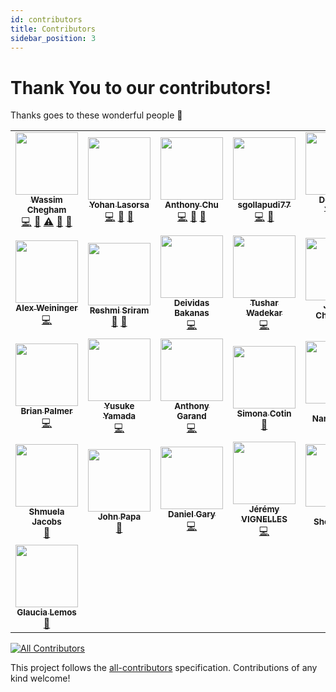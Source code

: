 ```yaml
---
id: contributors
title: Contributors
sidebar_position: 3
---
```


# Thank You to our contributors!

Thanks goes to these wonderful people 🎉

<!-- ALL-CONTRIBUTORS-LIST:START - Do not remove or modify this section -->
<!-- prettier-ignore-start -->
<!-- markdownlint-disable -->
<table>
  <tr>
    <td align="center"><a href="https://wassim.dev/"><img src="https://avatars.githubusercontent.com/u/1699357?v=4?s=100" width="100px;" alt=""/><br /><sub><b>Wassim Chegham</b></sub></a><br /><a href="https://github.com/Azure/static-web-apps-cli/commits?author=manekinekko" title="Code">💻</a> <a href="#maintenance-manekinekko" title="Maintenance">🚧</a> <a href="https://github.com/Azure/static-web-apps-cli/commits?author=manekinekko" title="Tests">⚠️</a> <a href="https://github.com/Azure/static-web-apps-cli/pulls?q=is%3Apr+reviewed-by%3Amanekinekko" title="Reviewed Pull Requests">👀</a> <a href="#tool-manekinekko" title="Tools">🔧</a></td>
    <td align="center"><a href="https://github.com/sinedied"><img src="https://avatars.githubusercontent.com/u/593151?v=4?s=100" width="100px;" alt=""/><br /><sub><b>Yohan Lasorsa</b></sub></a><br /><a href="https://github.com/Azure/static-web-apps-cli/commits?author=sinedied" title="Code">💻</a> <a href="https://github.com/Azure/static-web-apps-cli/commits?author=sinedied" title="Documentation">📖</a> <a href="https://github.com/Azure/static-web-apps-cli/pulls?q=is%3Apr+reviewed-by%3Asinedied" title="Reviewed Pull Requests">👀</a></td>
    <td align="center"><a href="https://anthonychu.ca/"><img src="https://avatars.githubusercontent.com/u/3982077?v=4?s=100" width="100px;" alt=""/><br /><sub><b>Anthony Chu</b></sub></a><br /><a href="https://github.com/Azure/static-web-apps-cli/commits?author=anthonychu" title="Code">💻</a> <a href="#projectManagement-anthonychu" title="Project Management">📆</a> <a href="https://github.com/Azure/static-web-apps-cli/commits?author=anthonychu" title="Documentation">📖</a></td>
    <td align="center"><a href="https://github.com/sgollapudi77"><img src="https://avatars.githubusercontent.com/u/85578033?v=4?s=100" width="100px;" alt=""/><br /><sub><b>sgollapudi77</b></sub></a><br /><a href="https://github.com/Azure/static-web-apps-cli/commits?author=sgollapudi77" title="Code">💻</a> <a href="#maintenance-sgollapudi77" title="Maintenance">🚧</a></td>
    <td align="center"><a href="https://devansuyadav.live/"><img src="https://avatars.githubusercontent.com/u/62554685?v=4?s=100" width="100px;" alt=""/><br /><sub><b>Devansu Yadav</b></sub></a><br /><a href="https://github.com/Azure/static-web-apps-cli/commits?author=Devansu-Yadav" title="Code">💻</a></td>
    <td align="center"><a href="https://www.aaron-powell.com/"><img src="https://avatars.githubusercontent.com/u/434140?v=4?s=100" width="100px;" alt=""/><br /><sub><b>Aaron Powell</b></sub></a><br /><a href="https://github.com/Azure/static-web-apps-cli/commits?author=aaronpowell" title="Code">💻</a></td>
    <td align="center"><a href="https://github.com/horihiro"><img src="https://avatars.githubusercontent.com/u/4566555?v=4?s=100" width="100px;" alt=""/><br /><sub><b>Hirofumi Horikawa</b></sub></a><br /><a href="https://github.com/Azure/static-web-apps-cli/commits?author=horihiro" title="Code">💻</a></td>
  </tr>
  <tr>
    <td align="center"><a href="https://github.com/alexweininger"><img src="https://avatars.githubusercontent.com/u/12476526?v=4?s=100" width="100px;" alt=""/><br /><sub><b>Alex Weininger</b></sub></a><br /><a href="https://github.com/Azure/static-web-apps-cli/commits?author=alexweininger" title="Code">💻</a></td>
    <td align="center"><a href="https://github.com/Reshmi-Sriram"><img src="https://avatars.githubusercontent.com/u/85954235?v=4?s=100" width="100px;" alt=""/><br /><sub><b>Reshmi Sriram</b></sub></a><br /><a href="https://github.com/Azure/static-web-apps-cli/commits?author=Reshmi-Sriram" title="Documentation">📖</a> <a href="#projectManagement-Reshmi-Sriram" title="Project Management">📆</a></td>
    <td align="center"><a href="https://bakanas.lt/"><img src="https://avatars.githubusercontent.com/u/13733045?v=4?s=100" width="100px;" alt=""/><br /><sub><b>Deividas Bakanas</b></sub></a><br /><a href="https://github.com/Azure/static-web-apps-cli/commits?author=DeividasBakanas" title="Code">💻</a></td>
    <td align="center"><a href="http://tush.wordpress.com/"><img src="https://avatars.githubusercontent.com/u/153876?v=4?s=100" width="100px;" alt=""/><br /><sub><b>Tushar Wadekar</b></sub></a><br /><a href="https://github.com/Azure/static-web-apps-cli/commits?author=tush" title="Code">💻</a></td>
    <td align="center"><a href="http://jameschambers.com/"><img src="https://avatars.githubusercontent.com/u/1197383?v=4?s=100" width="100px;" alt=""/><br /><sub><b>James Chambers</b></sub></a><br /><a href="https://github.com/Azure/static-web-apps-cli/commits?author=MisterJames" title="Documentation">📖</a></td>
    <td align="center"><a href="https://www.watfordconsulting.com/"><img src="https://avatars.githubusercontent.com/u/5949502?v=4?s=100" width="100px;" alt=""/><br /><sub><b>Daniel Watford</b></sub></a><br /><a href="https://github.com/Azure/static-web-apps-cli/commits?author=danwatford" title="Code">💻</a></td>
    <td align="center"><a href="http://www.jenlooper.com/"><img src="https://avatars.githubusercontent.com/u/1450004?v=4?s=100" width="100px;" alt=""/><br /><sub><b>Jen Looper</b></sub></a><br /><a href="https://github.com/Azure/static-web-apps-cli/commits?author=jlooper" title="Documentation">📖</a></td>
  </tr>
  <tr>
    <td align="center"><a href="http://codekitchen.net/"><img src="https://avatars.githubusercontent.com/u/52172?v=4?s=100" width="100px;" alt=""/><br /><sub><b>Brian Palmer</b></sub></a><br /><a href="https://github.com/Azure/static-web-apps-cli/commits?author=codekitchen" title="Code">💻</a></td>
    <td align="center"><a href="http://teitoku-window.hatenablog.com/"><img src="https://avatars.githubusercontent.com/u/1955233?v=4?s=100" width="100px;" alt=""/><br /><sub><b>Yusuke Yamada</b></sub></a><br /><a href="https://github.com/Azure/static-web-apps-cli/commits?author=yamachu" title="Code">💻</a></td>
    <td align="center"><a href="https://github.com/garand"><img src="https://avatars.githubusercontent.com/u/82437?v=4?s=100" width="100px;" alt=""/><br /><sub><b>Anthony Garand</b></sub></a><br /><a href="https://github.com/Azure/static-web-apps-cli/commits?author=garand" title="Code">💻</a></td>
    <td align="center"><a href="https://github.com/simonaco"><img src="https://avatars.githubusercontent.com/u/1573904?v=4?s=100" width="100px;" alt=""/><br /><sub><b>Simona Cotin</b></sub></a><br /><a href="https://github.com/Azure/static-web-apps-cli/commits?author=simonaco" title="Documentation">📖</a></td>
    <td align="center"><a href="http://www.linkedin.com/in/nityan"><img src="https://avatars.githubusercontent.com/u/279083?v=4?s=100" width="100px;" alt=""/><br /><sub><b>Nitya Narasimhan</b></sub></a><br /><a href="https://github.com/Azure/static-web-apps-cli/commits?author=nitya" title="Documentation">📖</a></td>
    <td align="center"><a href="https://github.com/GeekTrainer"><img src="https://avatars.githubusercontent.com/u/6109729?v=4?s=100" width="100px;" alt=""/><br /><sub><b>Christopher Harrison</b></sub></a><br /><a href="https://github.com/Azure/static-web-apps-cli/commits?author=GeekTrainer" title="Code">💻</a></td>
    <td align="center"><a href="https://www.santoshyadav.dev/"><img src="https://avatars.githubusercontent.com/u/11923975?v=4?s=100" width="100px;" alt=""/><br /><sub><b>Santosh Yadav</b></sub></a><br /><a href="https://github.com/Azure/static-web-apps-cli/commits?author=santoshyadavdev" title="Code">💻</a></td>
  </tr>
  <tr>
    <td align="center"><a href="https://github.com/shmool"><img src="https://avatars.githubusercontent.com/u/4953875?v=4?s=100" width="100px;" alt=""/><br /><sub><b>Shmuela Jacobs</b></sub></a><br /><a href="https://github.com/Azure/static-web-apps-cli/commits?author=shmool" title="Documentation">📖</a></td>
    <td align="center"><a href="http://johnpapa.net/"><img src="https://avatars.githubusercontent.com/u/1202528?v=4?s=100" width="100px;" alt=""/><br /><sub><b>John Papa</b></sub></a><br /><a href="https://github.com/Azure/static-web-apps-cli/commits?author=johnpapa" title="Documentation">📖</a></td>
    <td align="center"><a href="https://github.com/danielgary"><img src="https://avatars.githubusercontent.com/u/5438098?v=4?s=100" width="100px;" alt=""/><br /><sub><b>Daniel Gary</b></sub></a><br /><a href="https://github.com/Azure/static-web-apps-cli/commits?author=danielgary" title="Code">💻</a></td>
    <td align="center"><a href="https://github.com/jeremyVignelles"><img src="https://avatars.githubusercontent.com/u/3399355?v=4?s=100" width="100px;" alt=""/><br /><sub><b>Jérémy VIGNELLES</b></sub></a><br /><a href="https://github.com/Azure/static-web-apps-cli/commits?author=jeremyVignelles" title="Code">💻</a></td>
    <td align="center"><a href="http://craigshoemaker.io/"><img src="https://avatars.githubusercontent.com/u/127797?v=4?s=100" width="100px;" alt=""/><br /><sub><b>Craig Shoemaker</b></sub></a><br /><a href="https://github.com/Azure/static-web-apps-cli/commits?author=craigshoemaker" title="Documentation">📖</a></td>
    <td align="center"><a href="https://github.com/anfibiacreativa"><img src="https://avatars.githubusercontent.com/u/4014025?v=4?s=100" width="100px;" alt=""/><br /><sub><b>Natalia Venditto</b></sub></a><br /><a href="#research-anfibiacreativa" title="Research">🔬</a> <a href="#userTesting-anfibiacreativa" title="User Testing">📓</a></td>
    <td align="center"><a href="https://fhinkel.rocks/"><img src="https://avatars.githubusercontent.com/u/101553?v=4?s=100" width="100px;" alt=""/><br /><sub><b>F. Hinkelmann</b></sub></a><br /><a href="#userTesting-fhinkel" title="User Testing">📓</a></td>
  </tr>
  <tr>
    <td align="center"><a href="https://github.com/glaucia86"><img src="https://avatars.githubusercontent.com/u/1631477?v=4?s=100" width="100px;" alt=""/><br /><sub><b>Glaucia Lemos</b></sub></a><br /><a href="#userTesting-glaucia86" title="User Testing">📓</a></td>
  </tr>
</table>

<!-- markdownlint-restore -->
<!-- prettier-ignore-end -->

<!-- ALL-CONTRIBUTORS-LIST:END -->

<!-- ALL-CONTRIBUTORS-BADGE:START - Do not remove or modify this section -->

[![All Contributors](https://img.shields.io/badge/all_contributors-29-orange.svg?style=flat-square)](#contributors-)

<!-- ALL-CONTRIBUTORS-BADGE:END -->

This project follows the [all-contributors](https://github.com/all-contributors/all-contributors) specification. Contributions of any kind welcome!
